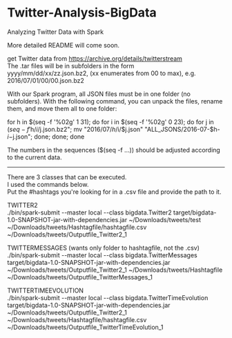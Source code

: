 # Twitter-Analysis-BigData
Analyzing Twitter Data with Spark 

More detailed README will come soon.

get Twitter data from https://archive.org/details/twitterstream <br>
The .tar files will be in subfolders in the form <br>
yyyy/mm/dd/xx/zz.json.bz2, (xx enumerates from 00 to max), e.g. <br>
2016/07/01/00/00.json.bz2

With our Spark program, all JSON files must be in one folder (no subfolders).
With the following command, you can unpack the files, rename them, and move them all to one folder:

for h in $(seq -f '%02g' 1 31); do for i in $(seq -f '%02g' 0 23); do for j in $(seq -f '%02g' 0 59); do bunzip2 "2016/07/$h/$i/$j.json.bz2"; mv "2016/07/$h/$i/$j.json" "ALL_JSONS/2016-07-$h-$i-$j.json"; done; done; done

The numbers in the sequences ($(seq -f ...)) should be adjusted according to the current data.

---

There are 3 classes that can be executed. <br>
I used the commands below. <br>
Put the #hashtags you're looking for in a .csv file and provide the path to it. <br>

TWITTER2<br>
./bin/spark-submit --master local --class bigdata.Twitter2 target/bigdata-1.0-SNAPSHOT-jar-with-dependencies.jar ~/Downloads/tweets/test ~/Downloads/tweets/Hashtagfile/hashtagfile.csv ~/Downloads/tweets/Outputfile_Twitter2_1

TWITTERMESSAGES (wants only folder to hashtagfile, not the .csv)<br>
./bin/spark-submit --master local --class bigdata.TwitterMessages target/bigdata-1.0-SNAPSHOT-jar-with-dependencies.jar ~/Downloads/tweets/Outputfile_Twitter2_1 ~/Downloads/tweets/Hashtagfile ~/Downloads/tweets/Outputfile_TwitterMessages_1 

TWITTERTIMEEVOLUTION<br>
./bin/spark-submit --master local --class bigdata.TwitterTimeEvolution target/bigdata-1.0-SNAPSHOT-jar-with-dependencies.jar ~/Downloads/tweets/Outputfile_Twitter2_1 ~/Downloads/tweets/Hashtagfile/hashtagfile.csv ~/Downloads/tweets/Outputfile_TwitterTimeEvolution_1
